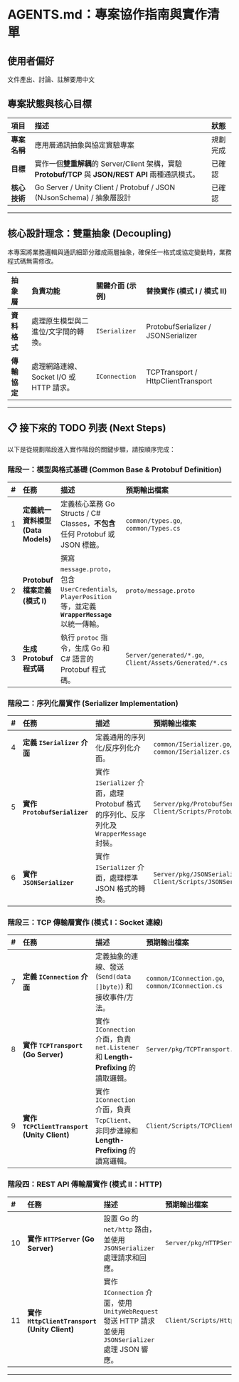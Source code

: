# AGENTS.md：專案協作指南與實作清單

## 使用者偏好
文件產出、討論、註解要用中文

## 專案狀態與核心目標

| 項目 | 描述 | 狀態 |
| :--- | :--- | :--- |
| **專案名稱** | 應用層通訊抽象與協定實驗專案 | 規劃完成 |
| **目標** | 實作一個**雙重解耦**的 Server/Client 架構，實驗 **Protobuf/TCP** 與 **JSON/REST API** 兩種通訊模式。 | 已確認 |
| **核心技術** | Go Server / Unity Client / Protobuf / JSON (NJsonSchema) / 抽象層設計 | 已確認 |

---

## 核心設計理念：雙重抽象 (Decoupling)

本專案將業務邏輯與通訊細節分離成兩層抽象，確保任一格式或協定變動時，業務程式碼無需修改。

| 抽象層 | 負責功能 | 關鍵介面 (示例) | 替換實作 (模式 I / 模式 II) |
| :--- | :--- | :--- | :--- |
| **資料格式** | 處理原生模型與二進位/文字間的轉換。 | `ISerializer` | ProtobufSerializer / JSONSerializer |
| **傳輸協定** | 處理網路連線、Socket I/O 或 HTTP 請求。 | `IConnection` | TCPTransport / HttpClientTransport |

---

## 📋 接下來的 TODO 列表 (Next Steps)

以下是從規劃階段進入實作階段的關鍵步驟，請按順序完成：

### 階段一：模型與格式基礎 (Common Base & Protobuf Definition)

| # | 任務 | 描述 | 預期輸出檔案 |
| :--- | :--- | :--- | :--- |
| 1 | **定義統一資料模型 (Data Models)** | 定義核心業務 Go Structs / C# Classes，**不包含**任何 Protobuf 或 JSON 標籤。 | `common/types.go`, `common/Types.cs` |
| 2 | **Protobuf 檔案定義 (模式 I)** | 撰寫 `message.proto`，包含 `UserCredentials`, `PlayerPosition` 等，並定義 **`WrapperMessage`** 以統一傳輸。 | `proto/message.proto` |
| 3 | **生成 Protobuf 程式碼** | 執行 `protoc` 指令，生成 Go 和 C# 語言的 Protobuf 程式碼。 | `Server/generated/*.go`, `Client/Assets/Generated/*.cs` |

### 階段二：序列化層實作 (Serializer Implementation)

| # | 任務 | 描述 | 預期輸出檔案 |
| :--- | :--- | :--- | :--- |
| 4 | **定義 `ISerializer` 介面** | 定義通用的序列化/反序列化介面。 | `common/ISerializer.go`, `common/ISerializer.cs` |
| 5 | **實作 `ProtobufSerializer`** | 實作 `ISerializer` 介面，處理 Protobuf 格式的序列化、反序列化及 `WrapperMessage` 封裝。 | `Server/pkg/ProtobufSerializer.go`, `Client/Scripts/ProtobufSerializer.cs` |
| 6 | **實作 `JSONSerializer`** | 實作 `ISerializer` 介面，處理標準 JSON 格式的轉換。 | `Server/pkg/JSONSerializer.go`, `Client/Scripts/JSONSerializer.cs` |

### 階段三：TCP 傳輸層實作 (模式 I：Socket 連線)

| # | 任務 | 描述 | 預期輸出檔案 |
| :--- | :--- | :--- | :--- |
| 7 | **定義 `IConnection` 介面** | 定義抽象的連線、發送 (`Send(data []byte)`) 和接收事件/方法。 | `common/IConnection.go`, `common/IConnection.cs` |
| 8 | **實作 `TCPTransport` (Go Server)** | 實作 `IConnection` 介面，負責 `net.Listener` 和 **Length-Prefixing** 的讀取邏輯。 | `Server/pkg/TCPTransport.go` |
| 9 | **實作 `TCPClientTransport` (Unity Client)** | 實作 `IConnection` 介面，負責 `TcpClient`、非同步連線和 **Length-Prefixing** 的讀寫邏輯。 | `Client/Scripts/TCPClientTransport.cs` |

### 階段四：REST API 傳輸層實作 (模式 II：HTTP)

| # | 任務 | 描述 | 預期輸出檔案 |
| :--- | :--- | :--- | :--- |
| 10 | **實作 `HTTPServer` (Go Server)** | 設置 Go 的 `net/http` 路由，並使用 `JSONSerializer` 處理請求和回應。 | `Server/pkg/HTTPServer.go` |
| 11 | **實作 `HttpClientTransport` (Unity Client)** | 實作 `IConnection` 介面，使用 `UnityWebRequest` 發送 HTTP 請求並使用 `JSONSerializer` 處理 JSON 響應。 | `Client/Scripts/HttpClientTransport.cs` |

---